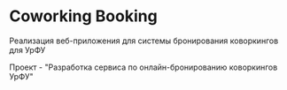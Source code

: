 # Coworking Booking

Реализация веб-приложения для системы бронирования коворкингов для УрФУ

Проект - "Разработка сервиса по онлайн-бронированию коворкингов УрФУ"
